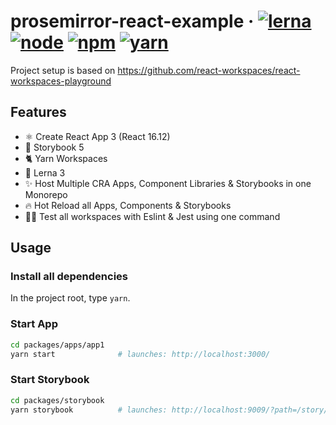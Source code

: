 # prosemirror-react-example &middot; [![lerna](https://img.shields.io/badge/maintained%20with-lerna-cc00ff.svg)](https://lerna.js.org/) [![node](https://img.shields.io/badge/node-v12.17.0-green)](https://nodejs.org/dist/v12.17.0/) [![npm](https://img.shields.io/badge/npm-6.14.4-orange)](https://www.npmjs.com/package/npm/v/6.14.4) [![yarn](https://img.shields.io/badge/yarn-1.22.4-purple)](https://www.npmjs.com/package/yarn/v/1.22.4)

Project setup is based on https://github.com/react-workspaces/react-workspaces-playground

## Features

- ⚛️ Create React App 3 (React 16.12)
- 📖 Storybook 5
- 🐈 Yarn Workspaces
- 🐉 Lerna 3
- ✨ Host Multiple CRA Apps, Component Libraries & Storybooks in one Monorepo
- 🔥 Hot Reload all Apps, Components & Storybooks
- 👨‍🔬 Test all workspaces with Eslint & Jest using one command

## Usage

### Install all dependencies

In the project root, type `yarn`.

### Start App

```bash
cd packages/apps/app1
yarn start              # launches: http://localhost:3000/
```

### Start Storybook

```bash
cd packages/storybook
yarn storybook          # launches: http://localhost:9009/?path=/story/rte--with-value
```
